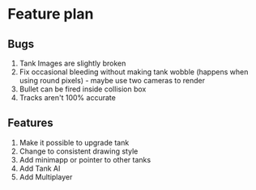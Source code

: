 # Feature plan

## Bugs

1. Tank Images are slightly broken
2. Fix occasional bleeding without making tank wobble (happens when using round pixels) - maybe use two cameras to render
3. Bullet can be fired inside collision box
4. Tracks aren't 100% accurate

## Features

1. Make it possible to upgrade tank
2. Change to consistent drawing style
3. Add minimapp or pointer to other tanks
4. Add Tank AI
5. Add Multiplayer